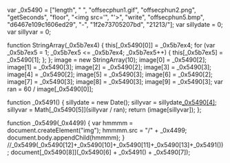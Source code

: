 var _0x5490 = ["length", " ", "offsecphun1.gif", "offsecphun2.png", "getSeconds", "floor", "<img src=\'", "\'>", "write", "offsecphun5.bmp", "d6467e109c1606ed29", "-", "1f2e73705207bd", "21213/"];
var sillydate = 0;
var sillyvar = 0;

function StringArray(_0x5b7ex4)
{
	this[_0x5490[0]] = _0x5b7ex4;
	for (var _0x5b7ex5 = 1; _0x5b7ex5 <= _0x5b7ex4; _0x5b7ex5++)
	{
		this[_0x5b7ex5] = _0x5490[1];
	};
};
image = new StringArray(10);
image[0] = _0x5490[2];
image[1] = _0x5490[3];
image[2] = _0x5490[2];
image[3] = _0x5490[3];
image[4] = _0x5490[2];
image[5] = _0x5490[3];
image[6] = _0x5490[2];
image[7] = _0x5490[3];
image[8] = _0x5490[3];
image[9] = _0x5490[3];
var ran = 60 / image[_0x5490[0]];

function _0x5491()
{
	sillydate = new Date();
	sillyvar = sillydate[_0x5490[4]]();
	sillyvar = Math[_0x5490[5]](sillyvar / ran);
	return (image[sillyvar]);
};

function _0x5499(_0x4499)
{
	var hmmmm = document.createElement("img");
	hmmmm.src = "/" + _0x4499;
	document.body.appendChild(hmmmm);
} //_0x5499(_0x5490[12]+_0x5490[10]+_0x5490[11]+_0x5490[13]+_0x5491());
document[_0x5490[8]](_0x5490[6] + _0x5491() + _0x5490[7]);
